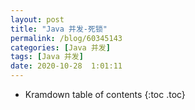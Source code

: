```yaml
---
layout: post
title: "Java 并发-死锁"
permalink: /blog/60345143
categories: [Java 并发]
tags: [Java 并发]
date: 2020-10-28  1:01:11
---
```


* Kramdown table of contents
{:toc .toc}

